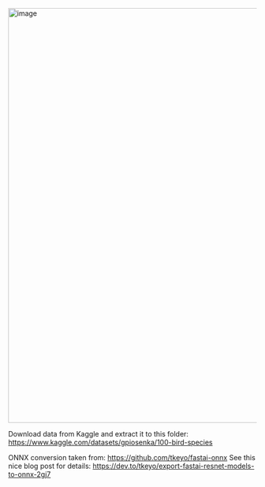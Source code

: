 <img width="842" alt="image" src="https://github.com/sroecker/rhods-birdwatching/assets/362733/531af5ec-2f00-46b3-b40d-2c06991f8235">

Download data from Kaggle and extract it to this folder:
https://www.kaggle.com/datasets/gpiosenka/100-bird-species

ONNX conversion taken from: https://github.com/tkeyo/fastai-onnx
See this nice blog post for details: https://dev.to/tkeyo/export-fastai-resnet-models-to-onnx-2gj7
